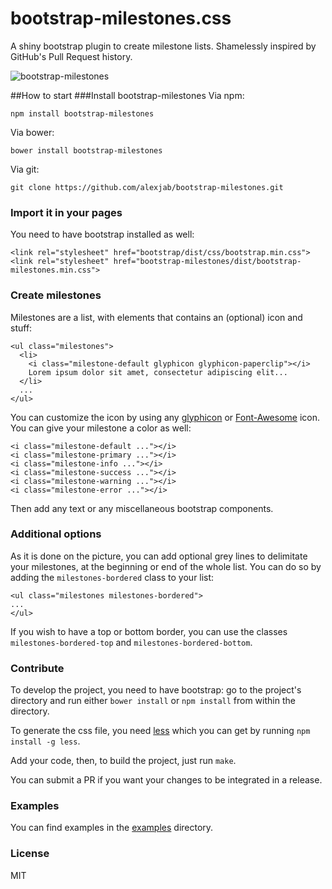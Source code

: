 # bootstrap-milestones.css

A shiny bootstrap plugin to create milestone lists. Shamelessly inspired by GitHub's Pull Request history.

![bootstrap-milestones](http://i.imgur.com/fKOhVUC.png)

##How to start
###Install bootstrap-milestones
Via npm:

```
npm install bootstrap-milestones
```

Via bower:

```
bower install bootstrap-milestones
```

Via git:

```
git clone https://github.com/alexjab/bootstrap-milestones.git
```

### Import it in your pages
You need to have bootstrap installed as well:

```
<link rel="stylesheet" href="bootstrap/dist/css/bootstrap.min.css">
<link rel="stylesheet" href="bootstrap-milestones/dist/bootstrap-milestones.min.css">
```

### Create milestones
Milestones are a list, with elements that contains an (optional) icon and stuff:

```
<ul class="milestones">
  <li>
    <i class="milestone-default glyphicon glyphicon-paperclip"></i>
    Lorem ipsum dolor sit amet, consectetur adipiscing elit...
  </li>
  ...
</ul>
```

You can customize the icon by using any [glyphicon](http://getbootstrap.com/components/#glyphicons) or [Font-Awesome](http://fortawesome.github.io/Font-Awesome/icons/) icon. You can give your milestone a color as well:

```
<i class="milestone-default ..."></i>
<i class="milestone-primary ..."></i>
<i class="milestone-info ..."></i>
<i class="milestone-success ..."></i>
<i class="milestone-warning ..."></i>
<i class="milestone-error ..."></i>
```

Then add any text or any miscellaneous bootstrap components.

### Additional options
As it is done on the picture, you can add optional grey lines to delimitate your milestones, at the beginning or end of the whole list. You can do so by adding the `milestones-bordered` class to your list:

```
<ul class="milestones milestones-bordered">
...
</ul>
```

If you wish to have a top or bottom border, you can use the classes `milestones-bordered-top` and `milestones-bordered-bottom`.

### Contribute
To develop the project, you need to have bootstrap: go to the project's directory and run either `bower install` or `npm install` from within the directory.

To generate the css file, you need [less](http://lesscss.org/) which you can get by running `npm install -g less`.

Add your code, then, to build the project, just run `make`.

You can submit a PR if you want your changes to be integrated in a release.

### Examples
You can find examples in the [examples](https://github.com/alexjab/bootstrap-milestones/tree/master/examples) directory.

### License
MIT
